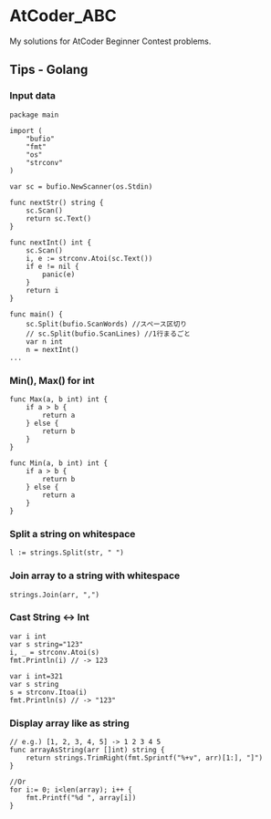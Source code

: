 # AtCoder_ABC
My solutions for AtCoder Beginner Contest problems.

## Tips - Golang
### Input data
```
package main

import (
	"bufio"
	"fmt"
	"os"
	"strconv"
)

var sc = bufio.NewScanner(os.Stdin)

func nextStr() string {
	sc.Scan()
	return sc.Text()
}

func nextInt() int {
	sc.Scan()
	i, e := strconv.Atoi(sc.Text())
	if e != nil {
		panic(e)
	}
	return i
}

func main() {
	sc.Split(bufio.ScanWords) //スペース区切り
	// sc.Split(bufio.ScanLines) //1行まるごと
	var n int
	n = nextInt()
...
```

### Min(), Max() for int
```
func Max(a, b int) int {
	if a > b {
		return a
	} else {
		return b
	}
}

func Min(a, b int) int {
	if a > b {
		return b
	} else {
		return a
	}
}
```

### Split a string on whitespace
```
l := strings.Split(str, " ")
```


### Join array to a string with whitespace
```
strings.Join(arr, ",")
```
### Cast String <-> Int
```
var i int
var s string="123"
i, _ = strconv.Atoi(s)
fmt.Println(i) // -> 123
```
```
var i int=321
var s string
s = strconv.Itoa(i)
fmt.Println(s) // -> "123"
```

### Display array like as string
```
// e.g.) [1, 2, 3, 4, 5] -> 1 2 3 4 5
func arrayAsString(arr []int) string {
	return strings.TrimRight(fmt.Sprintf("%+v", arr)[1:], "]")
}

//Or
for i:= 0; i<len(array); i++ {
	fmt.Printf("%d ", array[i])
}
```
